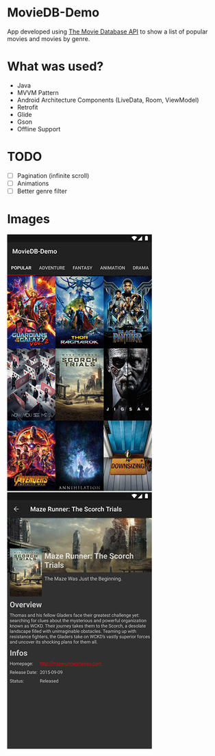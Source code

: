 # MovieDB-Demo
App developed using [The Movie Database API](https://developers.themoviedb.org) to show a list of popular movies and movies by genre.
# What was used?
  - Java
  - MVVM Pattern
  - Android Architecture Components (LiveData, Room, ViewModel)
  - Retrofit
  - Glide
  - Gson
  - Offline Support  
# TODO
  - [ ] Pagination (infinite scroll)
  - [ ] Animations
  - [ ] Better genre filter 
# Images
![](https://github.com/Tgo1014/MovieDB-Demo/raw/master/screenshots/main.jpg) 
![](https://github.com/Tgo1014/MovieDB-Demo/raw/master/screenshots/details.jpg) 
  
 
